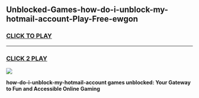 
## Unblocked-Games-how-do-i-unblock-my-hotmail-account-Play-Free-ewgon
<h3>
<a href="https://premium76.site?title=how-do-i-unblock-my-hotmail-account&ref=23A">CLICK TO PLAY</a></h3>
<hr>

<h3>
<a href="https://premium76.site?title=how-do-i-unblock-my-hotmail-account&ref=23A">CLICK 2 PLAY</a>
  
</h3>

<a href="https://premium76.site?title=how-do-i-unblock-my-hotmail-account&ref=23A"><img src="https://clearcache.store/games.png"></a>


**how-do-i-unblock-my-hotmail-account games unblocked: Your Gateway to Fun and Accessible Online Gaming**
